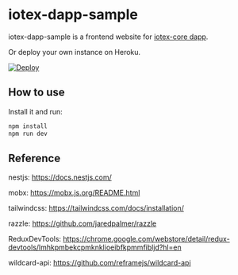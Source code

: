# iotex-dapp-sample

iotex-dapp-sample is a frontend website for [iotex-core dapp](https://github.com/iotexproject/iotex-dapp-sample).

Or deploy your own instance on Heroku.

<a href="https://heroku.com/deploy?template=https://github.com/iotexproject/iotex-dapp-sample">
  <img src="https://www.herokucdn.com/deploy/button.svg" alt="Deploy">
</a>

## How to use

Install it and run:

```bash
npm install
npm run dev
```

## Reference

nestjs: https://docs.nestjs.com/

mobx: https://mobx.js.org/README.html

tailwindcss: https://tailwindcss.com/docs/installation/

razzle: https://github.com/jaredpalmer/razzle

ReduxDevTools: https://chrome.google.com/webstore/detail/redux-devtools/lmhkpmbekcpmknklioeibfkpmmfibljd?hl=en

wildcard-api: https://github.com/reframejs/wildcard-api

